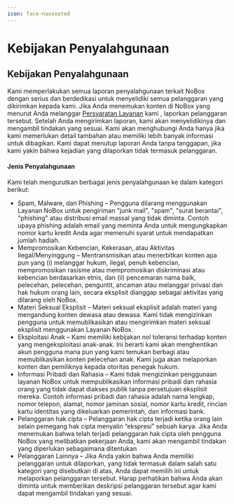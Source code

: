 ```yaml
---
icon: face-nauseated
---
```


# <i class="fa-regular fa-exclamation-triangle"></i> Kebijakan Penyalahgunaan

## Kebijakan Penyalahgunaan

Kami memperlakukan semua laporan penyalahgunaan terkait NoBox dengan serius dan berdedikasi untuk menyelidiki semua pelanggaran yang dikirimkan kepada kami. Jika Anda menemukan konten di NoBox yang menurut Anda melanggar [Persyaratan Layanan](https://crm.nobox.ai/knowledge-base/article/terms-of-service) kami , laporkan pelanggaran tersebut. Setelah Anda mengirimkan laporan, kami akan menyelidikinya dan mengambil tindakan yang sesuai. Kami akan menghubungi Anda hanya jika kami memerlukan detail tambahan atau memiliki lebih banyak informasi untuk dibagikan. Kami dapat menutup laporan Anda tanpa tanggapan, jika kami yakin bahwa kejadian yang dilaporkan tidak termasuk pelanggaran.

#### Jenis Penyalahgunaan

Kami telah mengurutkan berbagai jenis penyalahgunaan ke dalam kategori berikut:

* Spam, Malware, dan Phishing – Pengguna dilarang menggunakan Layanan NoBox untuk pengiriman "junk mail", "spam", "surat berantai", "phishing" atau distribusi email massal yang tidak diminta. Contoh upaya phishing adalah email yang meminta Anda untuk mengungkapkan nomor kartu kredit Anda agar memenuhi syarat untuk mendapatkan jumlah hadiah.
* Mempromosikan Kebencian, Kekerasan, atau Aktivitas Ilegal/Menyinggung – Mentransmisikan atau menerbitkan konten apa pun yang (i) melanggar hukum, ilegal, penuh kebencian, mempromosikan rasisme atau mempromosikan diskriminasi atau kebencian berdasarkan etnis, dan (ii) pencemaran nama baik, pelecehan, pelecehan, penguntit, ancaman atau melanggar privasi dan hak hukum orang lain, secara eksplisit dianggap sebagai aktivitas yang dilarang oleh NoBox.
* Materi Seksual Eksplisit – Materi seksual eksplisit adalah materi yang mengandung konten dewasa atau dewasa. Kami tidak mengizinkan pengguna untuk memublikasikan atau mengirimkan materi seksual eksplisit menggunakan Layanan NoBox.
* Eksploitasi Anak – Kami memiliki kebijakan nol toleransi terhadap konten yang mengeksploitasi anak-anak. Ini berarti kami akan menghentikan akun pengguna mana pun yang kami temukan berbagi atau memublikasikan konten pelecehan anak. Kami juga akan melaporkan konten dan pemiliknya kepada otoritas penegak hukum.
* Informasi Pribadi dan Rahasia – Kami tidak mengizinkan penggunaan layanan NoBox untuk mempublikasikan informasi pribadi dan rahasia orang yang tidak dapat diakses publik tanpa persetujuan eksplisit mereka. Contoh informasi pribadi dan rahasia adalah nama lengkap, nomor telepon, alamat, nomor jaminan sosial, nomor kartu kredit, rincian kartu identitas yang dikeluarkan pemerintah, dan informasi bank.
* Pelanggaran hak cipta – Pelanggaran hak cipta terjadi ketika orang lain selain pemegang hak cipta menyalin “ekspresi” sebuah karya. Jika Anda menemukan bahwa telah terjadi pelanggaran hak cipta oleh pengguna NoBox yang melibatkan pekerjaan Anda, kami akan mengambil tindakan yang diperlukan sebagaimana ditentukan
* Pelanggaran Lainnya – Jika Anda yakin bahwa Anda memiliki pelanggaran untuk dilaporkan, yang tidak termasuk dalam salah satu kategori yang disebutkan di atas, Anda dapat memilih ini untuk melaporkan pelanggaran tersebut. Harap perhatikan bahwa Anda akan diminta untuk memberikan deskripsi pelanggaran tersebut agar kami dapat mengambil tindakan yang sesuai.
